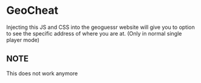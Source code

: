 # GeoCheat

Injecting this JS and CSS into the geoguessr website will give you to option to see the specific address of where you are at. (Only in normal single player mode)

## NOTE

This does not work anymore
